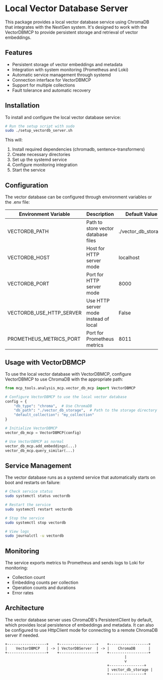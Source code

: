 # Local Vector Database Server

This package provides a local vector database service using ChromaDB that integrates with the NextGen system. It's designed to work with the VectorDBMCP to provide persistent storage and retrieval of vector embeddings.

## Features

- Persistent storage of vector embeddings and metadata
- Integration with system monitoring (Prometheus and Loki)
- Automatic service management through systemd
- Connection interface for VectorDBMCP
- Support for multiple collections
- Fault tolerance and automatic recovery

## Installation

To install and configure the local vector database service:

```bash
# Run the setup script with sudo
sudo ./setup_vectordb_server.sh
```

This will:
1. Install required dependencies (chromadb, sentence-transformers)
2. Create necessary directories
3. Set up the systemd service
4. Configure monitoring integration
5. Start the service

## Configuration

The vector database can be configured through environment variables or the .env file:

| Environment Variable | Description | Default Value |
|---------------------|-------------|---------------|
| VECTORDB_PATH | Path to store vector database files | ./vector_db_storage |
| VECTORDB_HOST | Host for HTTP server mode | localhost |
| VECTORDB_PORT | Port for HTTP server mode | 8000 |
| VECTORDB_USE_HTTP_SERVER | Use HTTP server mode instead of local | False |
| PROMETHEUS_METRICS_PORT | Port for Prometheus metrics | 8011 |

## Usage with VectorDBMCP

To use the local vector database with VectorDBMCP, configure VectorDBMCP to use ChromaDB with the appropriate path:

```python
from mcp_tools.analysis_mcp.vector_db_mcp import VectorDBMCP

# Configure VectorDBMCP to use the local vector database
config = {
    "db_type": "chroma",  # Use ChromaDB
    "db_path": "./vector_db_storage",  # Path to the storage directory
    "default_collection": "my_collection"
}

# Initialize VectorDBMCP
vector_db_mcp = VectorDBMCP(config)

# Use VectorDBMCP as normal
vector_db_mcp.add_embeddings(...)
vector_db_mcp.query_similar(...)
```

## Service Management

The vector database runs as a systemd service that automatically starts on boot and restarts on failure:

```bash
# Check service status
sudo systemctl status vectordb

# Restart the service
sudo systemctl restart vectordb

# Stop the service
sudo systemctl stop vectordb

# View logs
sudo journalctl -u vectordb
```

## Monitoring

The service exports metrics to Prometheus and sends logs to Loki for monitoring:

- Collection count
- Embedding counts per collection
- Operation counts and durations
- Error rates

## Architecture

The vector database server uses ChromaDB's PersistentClient by default, which provides local persistence of embeddings and metadata. It can also be configured to use HttpClient mode for connecting to a remote ChromaDB server if needed.

```
+------------------+    +-----------------+    +------------------+
|    VectorDBMCP   | -> | VectorDBServer  | -> |    ChromaDB      |
+------------------+    +-----------------+    +------------------+
                                                       |
                                                       v
                                               +----------------+
                                               | vector_db_storage |
                                               +----------------+